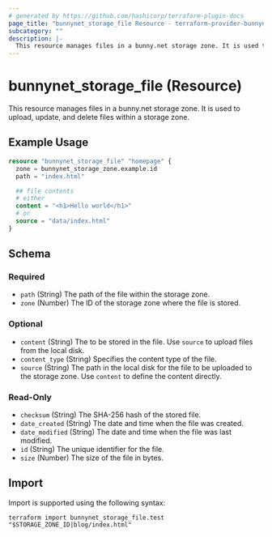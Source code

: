 ```yaml
---
# generated by https://github.com/hashicorp/terraform-plugin-docs
page_title: "bunnynet_storage_file Resource - terraform-provider-bunnynet"
subcategory: ""
description: |-
  This resource manages files in a bunny.net storage zone. It is used to upload, update, and delete files within a storage zone.
---
```


# bunnynet_storage_file (Resource)

This resource manages files in a bunny.net storage zone. It is used to upload, update, and delete files within a storage zone.

## Example Usage

```terraform
resource "bunnynet_storage_file" "homepage" {
  zone = bunnynet_storage_zone.example.id
  path = "index.html"

  ## file contents
  # either
  content = "<h1>Hello world</h1>"
  # or
  source = "data/index.html"
}
```

<!-- schema generated by tfplugindocs -->
## Schema

### Required

- `path` (String) The path of the file within the storage zone.
- `zone` (Number) The ID of the storage zone where the file is stored.

### Optional

- `content` (String) The to be stored in the file. Use <code>source</code> to upload files from the local disk.
- `content_type` (String) Specifies the content type of the file.
- `source` (String) The path in the local disk for the file to be uploaded to the storage zone. Use <code>content</code> to define the content directly.

### Read-Only

- `checksum` (String) The SHA-256 hash of the stored file.
- `date_created` (String) The date and time when the file was created.
- `date_modified` (String) The date and time when the file was last modified.
- `id` (String) The unique identifier for the file.
- `size` (Number) The size of the file in bytes.

## Import

Import is supported using the following syntax:

```shell
terraform import bunnynet_storage_file.test "$STORAGE_ZONE_ID|blog/index.html"
```
